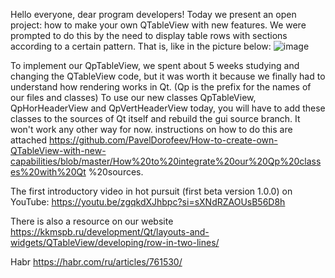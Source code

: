 Hello everyone, dear program developers!
Today we present an open project: how to make your own QTableView with new features.
We were prompted to do this by the need to display table rows with sections according to a certain pattern.
That is, like in the picture below:
![image](https://github.com/PavelDorofeev/How-to-create-own-QTableView-with-new-capabilities/assets/13850002/bef1b0ad-3fed-4a04-8eed-4029994e3b68)

To implement our QpTableView, we spent about 5 weeks studying and changing the QTableView code, but it was worth it because we finally had to understand how rendering works in Qt.
(Qp is the prefix for the names of our files and classes)
To use our new classes QpTableView, QpHorHeaderView and QpVertHeaderView today, you will have to add these classes to the sources of Qt itself and rebuild the gui source branch. It won't work any other way for now.
instructions on how to do this are attached https://github.com/PavelDorofeev/How-to-create-own-QTableView-with-new-capabilities/blob/master/How%20to%20integrate%20our%20Qp%20classes%20with%20Qt %20sources.

The first introductory video in hot pursuit (first beta version 1.0.0) on YouTube: https://youtu.be/zgqkdXJhbpc?si=sXNdRZAOUsB56D8h

There is also a resource on our website https://kkmspb.ru/development/Qt/layouts-and-widgets/QTableView/developing/row-in-two-lines/

Habr https://habr.com/ru/articles/761530/
